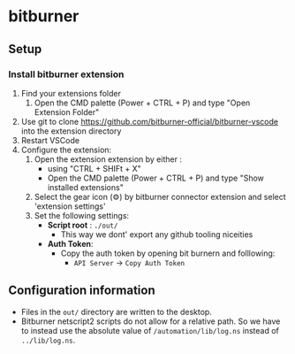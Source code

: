 # bitburner

## Setup

### Install bitburner extension
1. Find your extensions folder
   1.  Open the CMD palette (Power + CTRL + P) and type "Open Extension Folder"
2. Use git to clone https://github.com/bitburner-official/bitburner-vscode into the extension directory
3. Restart VSCode
4. Configure the extension:
   1. Open the extension extension by either :
      *  using "CTRL + SHIFt + X" 
      *  Open the CMD palette (Power + CTRL + P)  and type "Show installed extensions"
   2. Select the gear icon (⚙) by bitburner connector extension and select 'extension settings'
   3. Set the following settings:
      * **Script root** : `./out/`
         * This way we dont' export any github tooling niceities
      * **Auth Token**: 
         * Copy the auth token by opening bit burnern and folllowing: 
            * `API Server` -> `Copy Auth Token`


## Configuration information

* Files in the `out/` directory are written to the desktop.
* Bitburner netscript2 scripts do not allow for a relative path. So we have to instead use the absolute value of `/automation/lib/log.ns` instead of `../lib/log.ns`.
